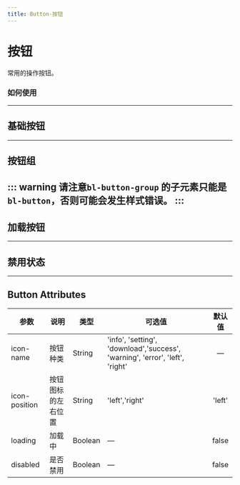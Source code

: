 ```yaml
---
title: Button-按钮
---
```


# 按钮

常用的操作按钮。

### 如何使用

---

## 基础按钮

<button-demo1></button-demo1>

---

## 按钮组



<button-demo2></button-demo2>

::: warning
请注意```bl-button-group``` 的子元素只能是```bl-button```，否则可能会发生样式错误。
:::
---

## 加载按钮

<button-demo3></button-demo3>

---

## 禁用状态

<button-demo4></button-demo4>

---

## Button Attributes

| 参数            | 说明        | 类型      | 可选值                                                                          |  默认值   |
|---------------|-----------|---------|------------------------------------------------------------------------------|:------:|
| icon-name     | 按钮种类      | String  | 'info', 'setting', 'download','success', 'warning', 'error', 'left', 'right' |   —    |
| icon-position | 按钮图标的左右位置 | String  | 'left','right'                                                               | 'left' |
| loading       | 加载中       | Boolean | —                                                                            | false  |
| disabled      | 是否禁用      | Boolean | —                                                                            | false  |